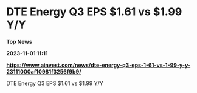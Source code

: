 # DTE Energy Q3 EPS $1.61 vs $1.99 Y/Y
**Top News**

**2023-11-01 11:11**

**https://www.ainvest.com/news/dte-energy-q3-eps-1-61-vs-1-99-y-y-23111000af10981f3256f9b9/**

DTE Energy Q3 EPS $1.61 vs $1.99 Y/Y